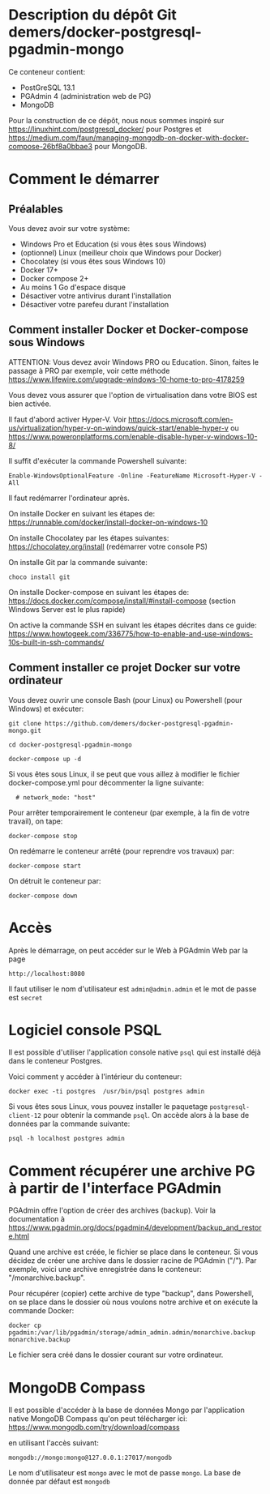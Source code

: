 # Description du dépôt Git demers/docker-postgresql-pgadmin-mongo

Ce conteneur contient:

- PostGreSQL 13.1
- PGAdmin 4 (administration web de PG)
- MongoDB

Pour la construction de ce dépôt, nous nous sommes inspiré sur https://linuxhint.com/postgresql_docker/ pour Postgres et https://medium.com/faun/managing-mongodb-on-docker-with-docker-compose-26bf8a0bbae3 pour MongoDB.

# Comment le démarrer

## Préalables

Vous devez avoir sur votre système:

- Windows Pro et Education (si vous êtes sous Windows)
- (optionnel) Linux (meilleur choix que Windows pour Docker)
- Chocolatey (si vous êtes sous Windows 10)
- Docker 17+
- Docker compose 2+
- Au moins 1 Go d'espace disque
- Désactiver votre antivirus durant l'installation
- Désactiver votre parefeu durant l'installation

## Comment installer Docker et Docker-compose sous Windows

ATTENTION: Vous devez avoir Windows PRO ou Education.  Sinon, faites le passage à PRO
par exemple, voir cette méthode https://www.lifewire.com/upgrade-windows-10-home-to-pro-4178259

Vous devez vous assurer que l'option de virtualisation dans votre BIOS est bien
activée.

Il faut d'abord activer Hyper-V.  Voir https://docs.microsoft.com/en-us/virtualization/hyper-v-on-windows/quick-start/enable-hyper-v ou https://www.poweronplatforms.com/enable-disable-hyper-v-windows-10-8/

Il suffit d'exécuter la commande Powershell suivante:

```
Enable-WindowsOptionalFeature -Online -FeatureName Microsoft-Hyper-V -All
```

Il faut redémarrer l'ordinateur après.

On installe Docker en suivant les étapes de: https://runnable.com/docker/install-docker-on-windows-10

On installe Chocolatey par les étapes suivantes: https://chocolatey.org/install
(redémarrer votre console PS)

On installe Git par la commande suivante:

```
choco install git
```

On installe Docker-compose en suivant les étapes de: https://docs.docker.com/compose/install/#install-compose
(section Windows Server est le plus rapide)

On active la commande SSH en suivant les étapes décrites dans ce guide: https://www.howtogeek.com/336775/how-to-enable-and-use-windows-10s-built-in-ssh-commands/

## Comment installer ce projet Docker sur votre ordinateur

Vous devez ouvrir une console Bash (pour Linux) ou Powershell (pour Windows) et exécuter:


```
git clone https://github.com/demers/docker-postgresql-pgadmin-mongo.git

cd docker-postgresql-pgadmin-mongo

docker-compose up -d
```

Si vous êtes sous Linux, il se peut que vous aillez à modifier le fichier
docker-compose.yml pour décommenter la ligne suivante:

```
  # network_mode: "host"
```

Pour arrêter temporairement le conteneur (par exemple, à la fin de votre
travail), on tape:

```
docker-compose stop
```

On redémarre le conteneur arrêté (pour reprendre vos travaux) par:

```
docker-compose start
```

On détruit le conteneur par:

```
docker-compose down
```

# Accès

Après le démarrage, on peut accéder sur le Web à PGAdmin Web par la page

```
http://localhost:8080
```

Il faut utiliser le nom d'utilisateur est `admin@admin.admin` et le mot de passe est `secret`

# Logiciel console PSQL

Il est possible d'utiliser l'application console native `psql` qui est installé déjà dans le conteneur Postgres.

Voici comment y accéder à l'intérieur du conteneur:

```
docker exec -ti postgres  /usr/bin/psql postgres admin
```

Si vous êtes sous Linux, vous pouvez installer le paquetage
`postgresql-client-12` pour obtenir la commande `psql`.  On accède alors à la
base de données par la commande suivante:

```
psql -h localhost postgres admin
```

# Comment récupérer une archive PG à partir de l'interface PGAdmin

PGAdmin offre l'option de créer des archives (backup).
Voir la documentation à https://www.pgadmin.org/docs/pgadmin4/development/backup_and_restore.html

Quand une archive est créée, le fichier se place dans le conteneur.  Si vous
décidez de créer une archive dans le dossier racine de PGAdmin ("/").  Par exemple, voici une
archive enregistrée dans le conteneur: "/monarchive.backup".

Pour récupérer (copier) cette archive de type "backup", dans Powershell, on se place dans le dossier
où nous voulons notre archive et on exécute la commande Docker:

```
docker cp pgadmin:/var/lib/pgadmin/storage/admin_admin.admin/monarchive.backup monarchive.backup
```

Le fichier sera créé dans le dossier courant sur votre ordinateur.

# MongoDB Compass

Il est possible d'accéder à la base de données Mongo par l'application native
MongoDB Compass qu'on peut télécharger ici: https://www.mongodb.com/try/download/compass

en utilisant l'accès suivant:

```
mongodb://mongo:mongo@127.0.0.1:27017/mongodb
```

Le nom d'utilisateur est `mongo` avec le mot de passe `mongo`.  La base de
donnée par défaut est `mongodb`


